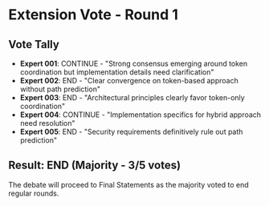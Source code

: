 # Extension Vote - Round 1

## Vote Tally

- **Expert 001**: CONTINUE - "Strong consensus emerging around token coordination but implementation details need clarification"
- **Expert 002**: END - "Clear convergence on token-based approach without path prediction"
- **Expert 003**: END - "Architectural principles clearly favor token-only coordination"
- **Expert 004**: CONTINUE - "Implementation specifics for hybrid approach need resolution"
- **Expert 005**: END - "Security requirements definitively rule out path prediction"

## Result: END (Majority - 3/5 votes)

The debate will proceed to Final Statements as the majority voted to end regular rounds.